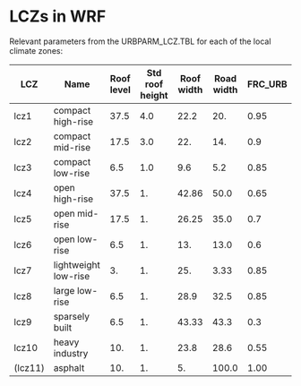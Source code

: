 # LCZs in WRF

Relevant parameters from the URBPARM_LCZ.TBL for each of the local climate zones:

| LCZ     | Name                 | Roof level | Std roof height | Roof width | Road width | FRC_URB |
| ------- | -------------------- | ---------- | --------------- | ---------- | ---------- | ------- |
| lcz1    | compact high-rise    | 37.5       | 4.0             | 22.2       | 20.        | 0.95    |
| lcz2    | compact mid-rise     | 17.5       | 3.0             | 22.        | 14.        | 0.9     |
| lcz3    | compact low-rise     | 6.5        | 1.0             | 9.6        | 5.2        | 0.85    |
| lcz4    | open high-rise       | 37.5       | 1.              | 42.86      | 50.0       | 0.65    |
| lcz5    | open mid-rise        | 17.5       | 1.              | 26.25      | 35.0       | 0.7     |
| lcz6    | open low-rise        | 6.5        | 1.              | 13.        | 13.0       | 0.6     |
| lcz7    | lightweight low-rise | 3.         | 1.              | 25.        | 3.33       | 0.85    |
| lcz8    | large low-rise       | 6.5        | 1.              | 28.9       | 32.5       | 0.85    |
| lcz9    | sparsely built       | 6.5        | 1.              | 43.33      | 43.3       | 0.3     |
| lcz10   | heavy industry       | 10.        | 1.              | 23.8       | 28.6       | 0.55    |
| (lcz11) | asphalt              | 10.        | 1.              | 5.         | 100.0      | 1.00    |
